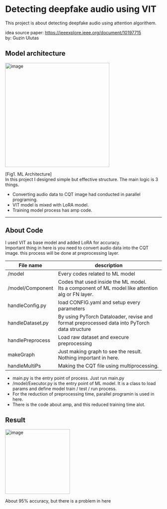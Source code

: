# Detecting deepfake audio using VIT


This project is about detecting deepfake audio using attention algorithem.


idea source 
paper: https://ieeexplore.ieee.org/document/10197715</br>
by: Guzin Ulutas


## Model architecture

<img width="335" alt="image" src="https://github.com/user-attachments/assets/aa6ebf36-4cac-4281-9cc4-35a60446a044" />


[Fig1. ML Architecture]</br>
In this project I designed simple but effective structure. The main logic is 3 things.
- Converting audio data to CQT image had conducted in parallel programing.
- VIT model is mixed with LoRA model.
- Training model process has amp code.


------------------------------
## About Code


I used VIT as base model and added LoRA for accuracy.</br>
Important thing in here is you need to convert audio data into the CQT image. this process will be done at preprocessing layer.

|File name|description|
|------|---|
| /model | Every codes related to ML model |
| /model/Component | Codes that used inside the ML model.</br>Its a component of ML model like attention alg or FN layer. |
| handleConfig.py | load CONFIG.yaml and setup every parameters |
| handleDataset.py | By using PyTorch Dataloader, revise and format preprocessed data into PyTorch data structure |
| handlePreprocess | Load raw dataset and execure preprocessing |
| makeGraph | Just making graph to see the result. Nothing important in here. |
| handleMultiPs | Making the CQT file using multiprocessing. |

- main.py is the entry point of process. Just run main.py
- /model/Executor.py is the entry point of ML model. It is  a class to load params and define model train / test / run process.
- For the reduction of preprocessing time, parallel programin is used in here.
- There is the code about amp, and this reduced training time alot.


## Result


<img width="208" alt="image" src="https://github.com/user-attachments/assets/ebd55bf7-7290-48b8-889a-ad1054cc335b" />


About 95% accuracy, but there is a problem in here
